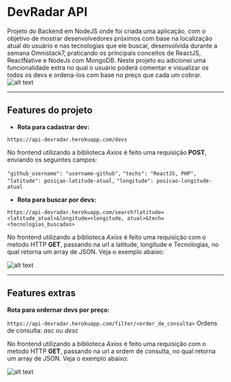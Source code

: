 # DevRadar API

Projeto do Backend em NodeJS onde foi criada uma aplicação, com o objetivo de mostrar desenvolvedores próximos com base na localização atual do usuário e nas tecnologias que ele buscar, desenvolvida durante a semana Omnistack7, praticando os principais conceitos de ReactJS, ReactNative e NodeJs com MongoDB. 
Neste projeto eu adicionei uma funcionalidade extra no qual o usuário poderá comentar e visualizar os todos os devs e ordena-los com base no preço que cada um cobrar.
![alt text](https://thumbs2.imgbox.com/34/3e/Iz6GeGP4_t.png)

---
## Features do projeto
- **Rota para cadastrar dev:**

`https://api-devradar.herokuapp.com/devs`

No frontend utilizando a biblioteca *Axios* é feito uma requisição **POST**, enviando os seguintes campos:

`"github_username": "username-github",`
`"techs": "ReactJS, PHP",`
`"latitude": posiçao-latitude-atual,`
`"longitude": posicao-longitude-atual`

- **Rota para buscar por devs:**

`https://api-devradar.herokuapp.com/search?latitude=<latitude_atual>&longitude=<longitude, atual>&tech=<tecnologias_buscadas>`

No frontend utilizando a biblioteca *Axios* é feito uma requisição com o metodo HTTP **GET**, passando na url a latitude, longitude e Tecnologias, no qual retorna um array de JSON. Veja o exemplo abaixo:

![alt text](https://thumbs2.imgbox.com/11/ed/DJHafV4f_t.png)

  ---
## Features extras

  **Rota para ordernar devs por preço:**

`https://api-devradar.herokuapp.com/filter/<order_de_consulta>`
Ordens de consulta: *asc* ou *desc*

No frontend utilizando a biblioteca *Axios* é feito uma requisição com o metodo HTTP **GET**, passando na url a ordem de consulta, no qual retorna um array de JSON. Veja o exemplo abaixo:

![alt text](https://thumbs2.imgbox.com/11/ed/DJHafV4f_t.png)
